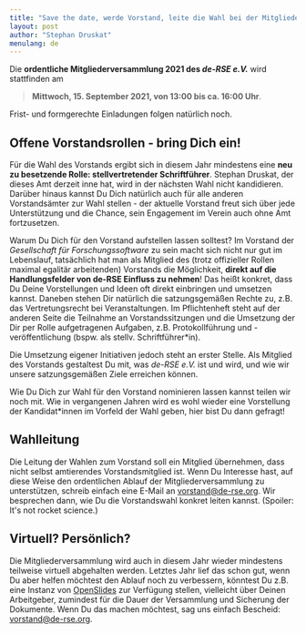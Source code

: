 ```yaml
---
title: "Save the date, werde Vorstand, leite die Wahl bei der Mitgliederversammlung 2021"
layout: post
author: "Stephan Druskat"
menulang: de
---
```


Die **ordentliche Mitgliederversammlung 2021 des *de-RSE e.V.*** wird stattfinden am

> **Mittwoch, 15. September 2021, von 13:00 bis ca. 16:00 Uhr**.

Frist- und formgerechte Einladungen folgen natürlich noch.

## Offene Vorstandsrollen - bring Dich ein!

Für die Wahl des Vorstands ergibt sich in diesem Jahr mindestens eine **neu zu besetzende Rolle: stellvertretender Schriftführer**.
Stephan Druskat, der dieses Amt derzeit inne hat, wird in der nächsten Wahl nicht kandidieren. Darüber hinaus kannst Du Dich natürlich auch für alle anderen Vorstandsämter zur Wahl stellen - der aktuelle Vorstand freut sich über jede Unterstützung und die Chance, sein Engagement im Verein auch ohne Amt fortzusetzen.

Warum Du Dich für den Vorstand aufstellen lassen solltest?
Im Vorstand der *Gesellschaft für Forschungssoftware* zu sein macht sich nicht nur gut im Lebenslauf, 
tatsächlich hat man als Mitglied des (trotz offizieller Rollen maximal egalitär arbeitenden) Vorstands die Möglichkeit,
**direkt auf die Handlungsfelder von de-RSE Einfluss zu nehmen**!
Das heißt konkret, dass Du Deine Vorstellungen und Ideen oft direkt einbringen und umsetzen kannst.
Daneben stehen Dir natürlich die satzungsgemäßen Rechte zu, z.B. das Vertretungsrecht bei Veranstaltungen.
Im Pflichtenheft steht auf der anderen Seite die Teilnahme an Vorstandssitzungen 
und die Umsetzung der Dir per Rolle aufgetragenen Aufgaben, z.B. Protokollführung und -veröffentlichung (bspw. als stellv. Schriftführer\*in).

Die Umsetzung eigener Initiativen jedoch steht an erster Stelle.
Als Mitglied des Vorstands gestaltest Du mit, was *de-RSE e.V.* ist und wird, und wie wir unsere satzungsgemäßen Ziele erreichen können.

Wie Du Dich zur Wahl für den Vorstand nominieren lassen kannst teilen wir noch mit.
Wie in vergangenen Jahren wird es wohl wieder eine Vorstellung der Kandidat\*innen im Vorfeld der Wahl geben, hier bist Du dann gefragt!

## Wahlleitung

Die Leitung der Wahlen zum Vorstand soll ein Mitglied übernehmen, dass nicht selbst amtierendes Vorstandsmitglied ist.
Wenn Du Interesse hast, auf diese Weise den ordentlichen Ablauf der Mitgliederversammlung zu unterstützen, schreib einfach eine E-Mail an [vorstand@de-rse.org](mailto:vorstand@de-rse.org).
Wir besprechen dann, wie Du die Vorstandswahl konkret leiten kannst.
(Spoiler: It's not rocket science.)

## Virtuell? Persönlich?

Die Mitgliederversammlung wird auch in diesem Jahr wieder mindestens teilweise virtuell abgehalten werden.
Letztes Jahr lief das schon gut, wenn Du aber helfen möchtest den Ablauf noch zu verbessern, 
könntest Du z.B. eine Instanz von [OpenSlides](https://openslides.com/de) zur Verfügung stellen, vielleicht über Deinen Arbeitgeber, zumindest für die Dauer der Versammlung und Sicherung der Dokumente.
Wenn Du das machen möchtest, sag uns einfach Bescheid: [vorstand@de-rse.org](mailto:vorstand@de-rse.org).
